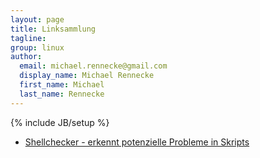 ```yaml
---
layout: page
title: Linksammlung
tagline:
group: linux
author:
  email: michael.rennecke@gmail.com
  display_name: Michael Rennecke
  first_name: Michael
  last_name: Rennecke
---
```

{% include JB/setup %}

* [Shellchecker - erkennt potenzielle Probleme in Skripts](http://www.shellcheck.net/)
